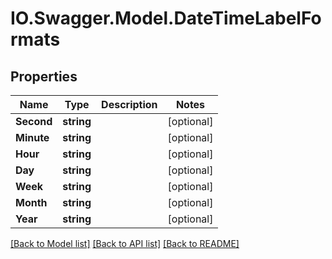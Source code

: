 # IO.Swagger.Model.DateTimeLabelFormats
## Properties

Name | Type | Description | Notes
------------ | ------------- | ------------- | -------------
**Second** | **string** |  | [optional] 
**Minute** | **string** |  | [optional] 
**Hour** | **string** |  | [optional] 
**Day** | **string** |  | [optional] 
**Week** | **string** |  | [optional] 
**Month** | **string** |  | [optional] 
**Year** | **string** |  | [optional] 

[[Back to Model list]](../README.md#documentation-for-models) [[Back to API list]](../README.md#documentation-for-api-endpoints) [[Back to README]](../README.md)

